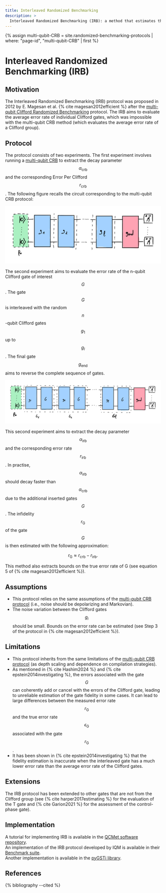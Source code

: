 ```yaml
---
title: Interleaved Randomized Benchmarking
description: >
  Interleaved Randomized Benchmarking (IRB): a method that estimates the error rate of a specific gate by interleaving it with random Clifford gates.
---
```


{% assign multi-qubit-CRB = site.randomized-benchmarking-protocols | where: "page-id", "multi-qubit-CRB" | first %}

#  Interleaved Randomized Benchmarking (IRB)

## Motivation

The Interleaved Randomized Benchmarking (IRB) protocol was proposed in 2012 by E. Magesan et al. {% cite magesan2012efficient %} after the <a href="{{ multi-qubit-CRB.url | prepend: site.baseurl }}" target="_blank">multi-qubit Clifford Randomized Benchmarking</a> protocol. The IRB aims to evaluate the average error rate of individual Clifford gates, which was impossible with the multi-qubit CRB method (which evaluates the average error rate of a Clifford group).

## Protocol

The protocol consists of two experiments. The first experiment involves running a <a href="{{ multi-qubit-CRB.url | prepend: site.baseurl }}" target="_blank">multi-qubit CRB</a> to extract the decay parameter $$\alpha_\mathrm{crb}$$ and the corresponding Error Per Clifford $$r_\mathrm{crb}$$. The following figure recalls the circuit corresponding to the multi-qubit CRB protocol:

<div class="center">
  <img src="/img/system-level-benchmark/randomized/IRB-1.png" class="img-medium" alt="Quantum circuit associated to the multi-qubit clifford randomized benchmarking protocol"/>
</div>

The second experiment aims to evaluate the error rate of the n-qubit Clifford gate of interest $$G$$. The gate $$G$$ is interleaved with the random $$n$$-qubit Clifford gates $$g_1$$ up to $$g_l$$. The final gate $$g_\mathrm{end}$$ aims to reverse the complete sequence of gates.

<div class="center">
  <img src="/img/system-level-benchmark/randomized/IRB-2.png" class="img-large" alt="Quantum circuit associated to the multi-qubit clifford randomized benchmarking protocol"/>
</div>

This second experiment aims to extract the decay parameter $$\alpha_\mathrm{irb}$$ and the corresponding error rate $$r_\mathrm{irb}$$. In practise, $$\alpha_\mathrm{irb}$$ should decay faster than $$\alpha_\mathrm{crb}$$ due to the additional inserted gates $$G$$. The infidelity $$r_\mathrm{G}$$ of the gate $$G$$ is then estimated with the following approximation:

$$r_\mathrm{G} \approx r_\mathrm{crb} - r_\mathrm{irb}.$$

This method also extracts bounds on the true error rate of G (see equation 5 of {% cite magesan2012efficient %}).

## Assumptions

- This protocol relies on the same assumptions of the <a href="{{ multi-qubit-CRB.url | prepend: site.baseurl }}" target="_blank">multi-qubit CRB protocol</a> (i.e., noise should be depolarizing and Markovian).
- The noise variation between the Clifford gates $$g_i$$ should be small. Bounds on the error rate can be estimated (see Step 3 of the protocol in {% cite magesan2012efficient %}).

## Limitations

- This protocol inherits from the same limitations of the <a href="{{ multi-qubit-CRB.url | prepend: site.baseurl }}" target="_blank">multi-qubit CRB protocol</a> (as depth scaling and dependence on compilation strategies).
- As mentioned in {% cite Hashim2024 %} and {% cite epstein2014investigating %}, the errors associated with the gate $$G$$ can coherently add or cancel with the errors of the Clifford gate, leading to unreliable estimation of the gate fidelity in some cases. It can lead to large differences between the measured error rate $$r_\mathrm{G}$$ and the true error rate $$\epsilon_\mathrm{G}$$ associated with the gate $$r_\mathrm{G}$$.
- It has been shown in {% cite epstein2014investigating %} that the fidelity estimation is inaccurate when the interleaved gate has a much lower error rate than the average error rate of the Clifford gates.

## Extensions

The IRB protocol has been extended to other gates that are not from the Clifford group (see {% cite harper2017estimating %} for the evaluation of the T gate and {% cite Garion2021 %} for the assessment of the control-phase gate).

## Implementation

A tutorial for implementing IRB is available in the <a href="https://gitlab.npl.co.uk/qc-metrics-and-benchmarks/qcmet/-/tree/main/tutorials/gate_execution_quality_metrics/randomized_benchmarking/interleaved_clifford_randomised_benchmarking" target="_blank">QCMet software repository</a>.  
An implementation of the IRB protocol developed by IQM is available in their <a href="https://github.com/iqm-finland/iqm-benchmarks/tree/main" target="_blank">Benchmark suite</a>.  
Another implementation is available in the <a href="https://pygsti.readthedocs.io/en/latest/autoapi/pygsti/protocols/rb/index.html#pygsti.protocols.rb.InterleavedRBDesign" target="_blank">pyGSTi library</a>.  

## References
{% bibliography --cited %}